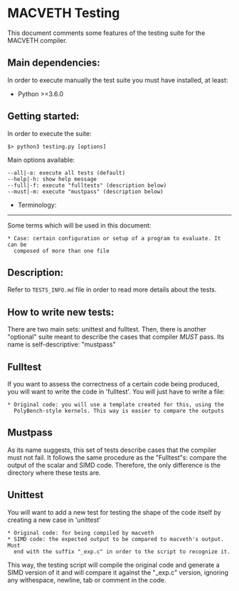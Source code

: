 # MACVETH Testing

This document comments some features of the testing suite for the MACVETH
compiler.

## Main dependencies:

In order to execute manually the test suite you must have installed, at least:

- Python >=3.6.0

## Getting started:

In order to execute the suite:

```
$> python3 testing.py [options]
```

Main options available:

    --all|-a: execute all tests (default)
    --help|-h: show help message
    --full|-f: execute "fulltests" (description below)
    --must|-m: execute "mustpass" (description below)

- Terminology:

---

Some terms which will be used in this document:

    * Case: certain configuration or setup of a program to evaluate. It can be
      composed of more than one file

## Description:

Refer to `TESTS_INFO.md` file in order to read more details about the tests.

## How to write new tests:

There are two main sets: unittest and fulltest. Then, there is another
"optional" suite meant to describe the cases that compiler _MUST_ pass. Its name
is self-descriptive: "mustpass"

## Fulltest

If you want to assess the correctness of a certain code being produced, you will
want to write the code in 'fulltest'. You will just have to write a file:

    * Original code: you will use a template created for this, using the
      PolyBench-style kernels. This way is easier to compare the outputs

## Mustpass

As its name suggests, this set of tests describe cases that the compiler must
not fail. It follows the same procedure as the "Fulltest"s: compare the output
of the scalar and SIMD code. Therefore, the only difference is the directory
where these tests are.

## Unittest

You will want to add a new test for testing the shape of the code itself by
creating a new case in 'unittest'

    * Original code: for being compiled by macveth
    * SIMD code: the expected output to be compared to macveth's output. Must
      end with the suffix "_exp.c" in order to the script to recognize it.

This way, the testing script will compile the original code and generate a SIMD
version of it and will compare it against the "\_exp.c" version, ignoring any
withespace, newline, tab or comment in the code.
